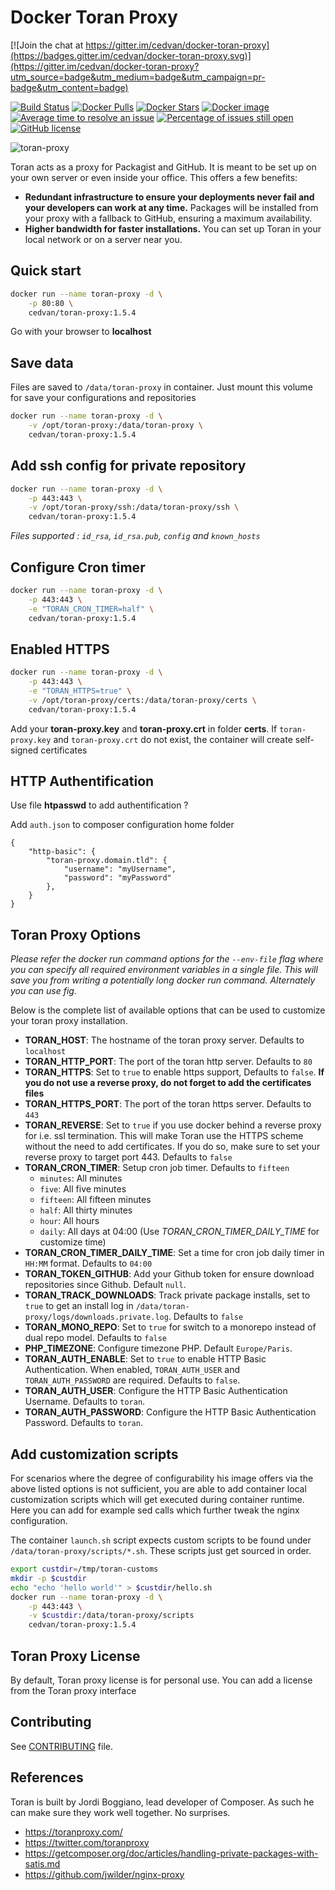# Docker Toran Proxy

[![Join the chat at https://gitter.im/cedvan/docker-toran-proxy](https://badges.gitter.im/cedvan/docker-toran-proxy.svg)](https://gitter.im/cedvan/docker-toran-proxy?utm_source=badge&utm_medium=badge&utm_campaign=pr-badge&utm_content=badge)

[![Build Status](https://img.shields.io/travis/cedvan/docker-toran-proxy/master.svg?style=flat-square)](https://travis-ci.org/cedvan/docker-toran-proxy)
[![Docker Pulls](https://img.shields.io/docker/pulls/cedvan/toran-proxy.svg?style=flat-square)](https://hub.docker.com/r/cedvan/toran-proxy/)
[![Docker Stars](https://img.shields.io/docker/stars/cedvan/toran-proxy.svg?style=flat-square)](https://hub.docker.com/r/cedvan/toran-proxy/)
[![Docker image](https://images.microbadger.com/badges/image/cedvan/toran-proxy.svg?style=flat-square)](https://microbadger.com/#/images/cedvan/toran-proxy "Size docker image on Docker Hub")
[![Average time to resolve an issue](http://isitmaintained.com/badge/resolution/cedvan/docker-toran-proxy.svg)](http://isitmaintained.com/project/cedvan/docker-toran-proxy "Average time to resolve an issue")
[![Percentage of issues still open](http://isitmaintained.com/badge/open/cedvan/docker-toran-proxy.svg)](http://isitmaintained.com/project/cedvan/docker-toran-proxy "Percentage of issues still open")
[![GitHub license](https://img.shields.io/:license-mit-blue.svg?style=flat-square)]()

![toran-proxy](https://raw.githubusercontent.com/cedvan/docker-toran-proxy/master/img/toran-proxy.png "Toran-Proxy")

Toran acts as a proxy for Packagist and GitHub. It is meant to be set up on your own server or even inside your office. This offers a few benefits:

- **Redundant infrastructure to ensure your deployments never fail and your developers can work at any time.** Packages will be installed from your proxy with a fallback to GitHub, ensuring a maximum availability.
- **Higher bandwidth for faster installations.** You can set up Toran in your local network or on a server near you.

## Quick start

```bash
docker run --name toran-proxy -d \
    -p 80:80 \
    cedvan/toran-proxy:1.5.4
```
Go with your browser to **localhost**

## Save data

Files are saved to `/data/toran-proxy` in container. Just mount this volume for save your configurations and repositories

```bash
docker run --name toran-proxy -d \
    -v /opt/toran-proxy:/data/toran-proxy \
    cedvan/toran-proxy:1.5.4
```

## Add ssh config for private repository

```bash
docker run --name toran-proxy -d \
    -p 443:443 \
    -v /opt/toran-proxy/ssh:/data/toran-proxy/ssh \
    cedvan/toran-proxy:1.5.4
```
*Files supported : `id_rsa`, `id_rsa.pub`, `config` and `known_hosts`*

## Configure Cron timer

```bash
docker run --name toran-proxy -d \
    -p 443:443 \
    -e "TORAN_CRON_TIMER=half" \
    cedvan/toran-proxy:1.5.4
```

## Enabled HTTPS

```bash
docker run --name toran-proxy -d \
    -p 443:443 \
    -e "TORAN_HTTPS=true" \
    -v /opt/toran-proxy/certs:/data/toran-proxy/certs \
    cedvan/toran-proxy:1.5.4
```
Add your **toran-proxy.key** and **toran-proxy.crt** in folder **certs**. If `toran-proxy.key` and `toran-proxy.crt` do not exist, the container will create self-signed certificates

## HTTP Authentification

Use file **htpasswd** to add authentification ?

Add `auth.json` to composer configuration home folder

```
{
    "http-basic": {
        "toran-proxy.domain.tld": {
            "username": "myUsername",
            "password": "myPassword"
        },
    }
}
```

## Toran Proxy Options

*Please refer the docker run command options for the `--env-file` flag where you can specify all required environment variables in a single file. This will save you from writing a potentially long docker run command. Alternately you can use fig.*

Below is the complete list of available options that can be used to customize your toran proxy installation.

- **TORAN_HOST**: The hostname of the toran proxy server. Defaults to `localhost`
- **TORAN_HTTP_PORT**: The port of the toran http server. Defaults to `80`
- **TORAN_HTTPS**: Set to `true` to enable https support, Defaults to `false`. **If you do not use a reverse proxy, do not forget to add the certificates files**
- **TORAN_HTTPS_PORT**: The port of the toran https server. Defaults to `443`
- **TORAN_REVERSE**: Set to `true` if you use docker behind a reverse proxy for i.e. ssl termination. This will make Toran use the HTTPS scheme without the need to add certificates. If you do so, make sure to set your reverse proxy to target port 443. Defaults to `false`
- **TORAN_CRON_TIMER**: Setup cron job timer. Defaults to `fifteen`
    - `minutes`: All minutes
    - `five`: All five minutes
    - `fifteen`: All fifteen minutes
    - `half`: All thirty minutes
    - `hour`: All hours
    - `daily`: All days at 04:00 (Use *TORAN_CRON_TIMER_DAILY_TIME* for customize time)
- **TORAN_CRON_TIMER_DAILY_TIME**: Set a time for cron job daily timer in `HH:MM` format. Defaults to `04:00`
- **TORAN_TOKEN_GITHUB**: Add your Github token for ensure download repositories since Github. Default `null`.
- **TORAN_TRACK_DOWNLOADS**: Track private package installs, set to `true` to get an install log in `/data/toran-proxy/logs/downloads.private.log`. Defaults to `false`
- **TORAN_MONO_REPO**: Set to `true` for switch to a monorepo instead of dual repo model. Defaults to `false`
- **PHP_TIMEZONE**: Configure timezone PHP. Default `Europe/Paris`.
- **TORAN_AUTH_ENABLE**: Set to `true` to enable HTTP Basic Authentication. When enabled, `TORAN_AUTH_USER` and `TORAN_AUTH_PASSWORD` are required. Defaults to `false`.
- **TORAN_AUTH_USER**: Configure the HTTP Basic Authentication Username. Defaults to `toran`.
- **TORAN_AUTH_PASSWORD**: Configure the HTTP Basic Authentication Password. Defaults to `toran`.

## Add customization scripts

For scenarios where the degree of configurability his image offers via the
above listed options is not sufficient, you are able to add container local
customization scripts which will get executed during container runtime. Here
you can add for example sed calls which further tweak the nginx configuration. 

The container `launch.sh` script expects custom scripts to be found under
`/data/toran-proxy/scripts/*.sh`. These scripts just get sourced in order. 

```bash
export custdir=/tmp/toran-customs
mkdir -p $custdir
echo "echo 'hello world'" > $custdir/hello.sh
docker run --name toran-proxy -d \
    -p 443:443 \
    -v $custdir:/data/toran-proxy/scripts
    cedvan/toran-proxy:1.5.4
```

## Toran Proxy License

By default, Toran proxy license is for personal use.
You can add a license from the Toran proxy interface

## Contributing

See [CONTRIBUTING](CONTRIBUTING.md) file.

## References

Toran is built by Jordi Boggiano, lead developer of Composer. As such he can make sure they work well together. No surprises.

- https://toranproxy.com/
- https://twitter.com/toranproxy
- https://getcomposer.org/doc/articles/handling-private-packages-with-satis.md
- https://github.com/jwilder/nginx-proxy
